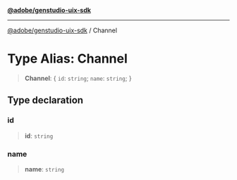 [**@adobe/genstudio-uix-sdk**](../README.md)

***

[@adobe/genstudio-uix-sdk](../globals.md) / Channel

# Type Alias: Channel

> **Channel**: \{ `id`: `string`; `name`: `string`; \}

## Type declaration

### id

> **id**: `string`

### name

> **name**: `string`
